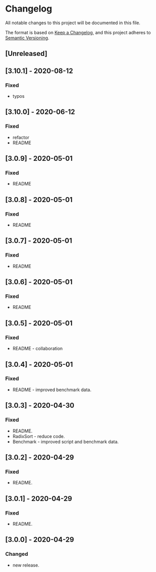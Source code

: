 # Changelog
All notable changes to this project will be documented in this file.

The format is based on [Keep a Changelog](https://keepachangelog.com/en/1.0.0/),
and this project adheres to [Semantic Versioning](https://semver.org/spec/v2.0.0.html).

## [Unreleased]

## [3.10.1] - 2020-08-12
### Fixed
- typos

## [3.10.0] - 2020-06-12
### Fixed
- refactor
- README

## [3.0.9] - 2020-05-01
### Fixed
- README

## [3.0.8] - 2020-05-01
### Fixed
- README

## [3.0.7] - 2020-05-01
### Fixed
- README

## [3.0.6] - 2020-05-01
### Fixed
- README

## [3.0.5] - 2020-05-01
### Fixed
- README - collaboration

## [3.0.4] - 2020-05-01
### Fixed
- README - improved benchmark data.

## [3.0.3] - 2020-04-30
### Fixed
- README.
- RadixSort - reduce code.
- Benchmark - improved script and benchmark data.

## [3.0.2] - 2020-04-29
### Fixed
- README.

## [3.0.1] - 2020-04-29
### Fixed
- README.

## [3.0.0] - 2020-04-29
### Changed
- new release.
